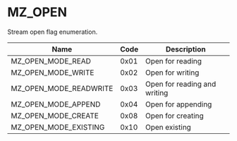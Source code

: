# MZ_OPEN

Stream open flag enumeration.

|Name|Code|Description|
|-|-|-|
|MZ_OPEN_MODE_READ|0x01|Open for reading|
|MZ_OPEN_MODE_WRITE|0x02|Open for writing|
|MZ_OPEN_MODE_READWRITE|0x03|Open for reading and writing|
|MZ_OPEN_MODE_APPEND|0x04|Open for appending|
|MZ_OPEN_MODE_CREATE|0x08|Open for creating|
|MZ_OPEN_MODE_EXISTING|0x10|Open existing|